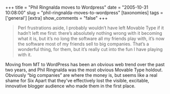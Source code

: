 +++
title = "Phil Ringnalda moves to Wordpress"
date = "2005-10-31 10:08:00"
slug = "phil-ringnalda-moves-to-wordpress"
[taxonomies]
tags = ['general']
[extra]
show_comments = "false"
+++

> Perl frustrations aside, I probably wouldn’t have left Movable Type if it hadn’t left me first: there’s absolutely nothing wrong with it becoming what it is, but it’s no long the software all my friends play with, it’s now the software most of my friends sell to big companies. That’s a wonderful thing, for them, but it’s really cut into the fun I have playing with it.

Moving from MT to WordPress has been an obvious web trend over the past two years, and Phil Ringnalda was the most obvious Movable Type holdout. Obviously “big companies” are where the money is, but seems like a real shame for Six Apart that they’ve effectively lost the visible, excitable, innovative blogger audience who made them in the first place.
